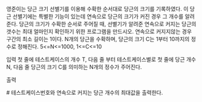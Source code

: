 영준이는 당근 크기 선별기를 이용해 수확한 순서대로 당근의 크기를 기록하였다. 이 당근 선별기에는 특별한 기능이 있는데 연속으로 당근의 크기가 커진 경우 그 개수를 알려준다. 당근의 크기가 수확한 순서로 주어질 때, 선별기가 알려준 연속으로 커지는 당근의 갯수는 최대 얼마인지 확인하기 위한 프로그램을 만드시오. 연속으로 커지지않는 경우 구간의 최소 길이는 1이다.
N개의 당근을 수확하며, 당근의 크기 C는 1부터 10까지의 정수로 정해진다.
5<=N<=1000, 1<=C<=10

입력
첫 줄에 테스트케이스의 개수 T, 다음 줄 부터 테스트케이스별로 첫 줄에 당근 개수 N, 다음 줄 당근의 크기 C를 의미하는 N개의 정수가 주어진다.

출력

\# 테스트케이스번호와 연속으로 커지는 당근 개수의 최대값을 출력한다.
